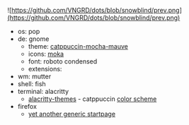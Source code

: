 ![https://github.com/VNGRD/dots/blob/snowblind/prev.png](https://github.com/VNGRD/dots/blob/snowblind/prev.png)

- os: pop
- de: gnome
  - theme: [catppuccin-mocha-mauve](https://github.com/catppuccin/gtk)
  - icons: [moka](https://github.com/snwh/moka-icon-theme)
  - font: roboto condensed
  - extensions: 
- wm: mutter
- shell: fish
- terminal: alacritty
  - [alacritty-themes](https://github.com/rajasegar/alacritty-themes) - catppuccin [color scheme](https://github.com/catppuccin/alacritty)
- firefox
  - [yet another generic startpage](https://github.com/PrettyCoffee/yet-another-generic-startpage)
